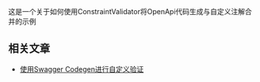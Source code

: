 这是一个关于如何使用ConstraintValidator将OpenApi代码生成与自定义注解合并的示例

## 相关文章

+ [使用Swagger Codegen进行自定义验证](../docs/使用Swagger-Codegen进行自定义验证.md)